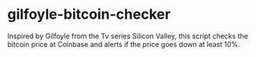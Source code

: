# gilfoyle-bitcoin-checker

Inspired by Gilfoyle from the Tv series Silicon Valley, this script checks the bitcoin price at Coinbase and alerts if the price goes down at least 10%. 